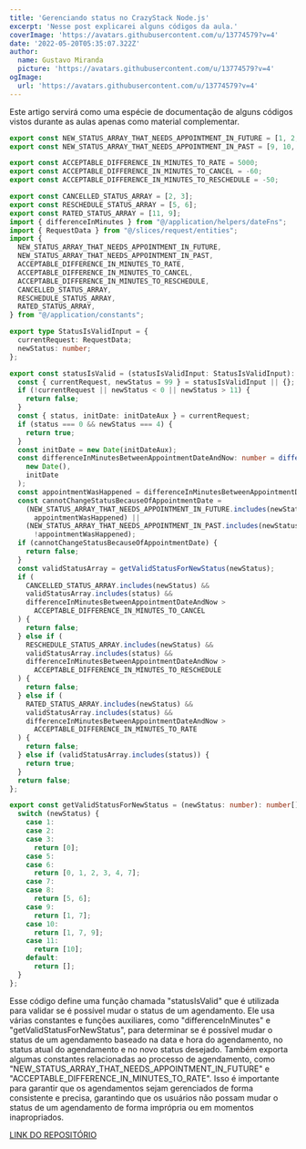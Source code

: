 ```yaml
---
title: 'Gerenciando status no CrazyStack Node.js'
excerpt: 'Nesse post explicarei alguns códigos da aula.'
coverImage: 'https://avatars.githubusercontent.com/u/13774579?v=4'
date: '2022-05-20T05:35:07.322Z'
author:
  name: Gustavo Miranda
  picture: 'https://avatars.githubusercontent.com/u/13774579?v=4'
ogImage:
  url: 'https://avatars.githubusercontent.com/u/13774579?v=4'
---
```

Este artigo servirá como uma espécie de documentação de alguns códigos vistos durante as aulas apenas como material complementar.

```typescript
export const NEW_STATUS_ARRAY_THAT_NEEDS_APPOINTMENT_IN_FUTURE = [1, 2, 3, 5, 6, 7, 8];
export const NEW_STATUS_ARRAY_THAT_NEEDS_APPOINTMENT_IN_PAST = [9, 10, 11];

export const ACCEPTABLE_DIFFERENCE_IN_MINUTES_TO_RATE = 5000;
export const ACCEPTABLE_DIFFERENCE_IN_MINUTES_TO_CANCEL = -60;
export const ACCEPTABLE_DIFFERENCE_IN_MINUTES_TO_RESCHEDULE = -50;

export const CANCELLED_STATUS_ARRAY = [2, 3];
export const RESCHEDULE_STATUS_ARRAY = [5, 6];
export const RATED_STATUS_ARRAY = [11, 9];
import { differenceInMinutes } from "@/application/helpers/dateFns";
import { RequestData } from "@/slices/request/entities";
import {
  NEW_STATUS_ARRAY_THAT_NEEDS_APPOINTMENT_IN_FUTURE,
  NEW_STATUS_ARRAY_THAT_NEEDS_APPOINTMENT_IN_PAST,
  ACCEPTABLE_DIFFERENCE_IN_MINUTES_TO_RATE,
  ACCEPTABLE_DIFFERENCE_IN_MINUTES_TO_CANCEL,
  ACCEPTABLE_DIFFERENCE_IN_MINUTES_TO_RESCHEDULE,
  CANCELLED_STATUS_ARRAY,
  RESCHEDULE_STATUS_ARRAY,
  RATED_STATUS_ARRAY,
} from "@/application/constants";

export type StatusIsValidInput = {
  currentRequest: RequestData;
  newStatus: number;
};

export const statusIsValid = (statusIsValidInput: StatusIsValidInput): boolean => {
  const { currentRequest, newStatus = 99 } = statusIsValidInput || {};
  if (!currentRequest || newStatus < 0 || newStatus > 11) {
    return false;
  }
  const { status, initDate: initDateAux } = currentRequest;
  if (status === 0 && newStatus === 4) {
    return true;
  }
  const initDate = new Date(initDateAux);
  const differenceInMinutesBetweenAppointmentDateAndNow: number = differenceInMinutes(
    new Date(),
    initDate
  );
  const appointmentWasHappened = differenceInMinutesBetweenAppointmentDateAndNow > 0;
  const cannotChangeStatusBecauseOfAppointmentDate =
    (NEW_STATUS_ARRAY_THAT_NEEDS_APPOINTMENT_IN_FUTURE.includes(newStatus) &&
      appointmentWasHappened) ||
    (NEW_STATUS_ARRAY_THAT_NEEDS_APPOINTMENT_IN_PAST.includes(newStatus) &&
      !appointmentWasHappened);
  if (cannotChangeStatusBecauseOfAppointmentDate) {
    return false;
  }
  const validStatusArray = getValidStatusForNewStatus(newStatus);
  if (
    CANCELLED_STATUS_ARRAY.includes(newStatus) &&
    validStatusArray.includes(status) &&
    differenceInMinutesBetweenAppointmentDateAndNow >
      ACCEPTABLE_DIFFERENCE_IN_MINUTES_TO_CANCEL
  ) {
    return false;
  } else if (
    RESCHEDULE_STATUS_ARRAY.includes(newStatus) &&
    validStatusArray.includes(status) &&
    differenceInMinutesBetweenAppointmentDateAndNow >
      ACCEPTABLE_DIFFERENCE_IN_MINUTES_TO_RESCHEDULE
  ) {
    return false;
  } else if (
    RATED_STATUS_ARRAY.includes(newStatus) &&
    validStatusArray.includes(status) &&
    differenceInMinutesBetweenAppointmentDateAndNow >
      ACCEPTABLE_DIFFERENCE_IN_MINUTES_TO_RATE
  ) {
    return false;
  } else if (validStatusArray.includes(status)) {
    return true;
  }
  return false;
};

export const getValidStatusForNewStatus = (newStatus: number): number[] => {
  switch (newStatus) {
    case 1:
    case 2:
    case 3:
      return [0];
    case 5:
    case 6:
      return [0, 1, 2, 3, 4, 7];
    case 7:
    case 8:
      return [5, 6];
    case 9:
      return [1, 7];
    case 10:
      return [1, 7, 9];
    case 11:
      return [10];
    default:
      return [];
  }
};
``` 
Esse código define uma função chamada "statusIsValid" que é utilizada para validar se é possível mudar o status de um agendamento. Ele usa várias constantes e funções auxiliares, como "differenceInMinutes" e "getValidStatusForNewStatus", para determinar se é possível mudar o status de um agendamento baseado na data e hora do agendamento, no status atual do agendamento e no novo status desejado. Também exporta algumas constantes relacionadas ao processo de agendamento, como "NEW_STATUS_ARRAY_THAT_NEEDS_APPOINTMENT_IN_FUTURE" e "ACCEPTABLE_DIFFERENCE_IN_MINUTES_TO_RATE". Isso é importante para garantir que os agendamentos sejam gerenciados de forma consistente e precisa, garantindo que os usuários não possam mudar o status de um agendamento de forma imprópria ou em momentos inapropriados.


[LINK DO REPOSITÓRIO](https://github.com/gumiranda/CrazyStackNodeJs)